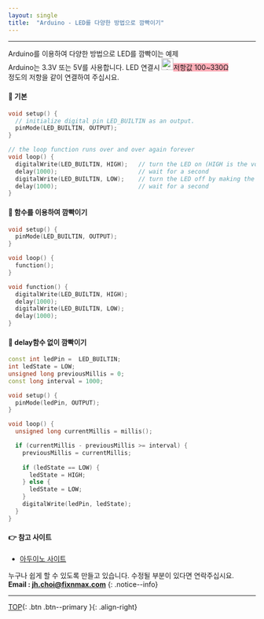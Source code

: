 ```yaml
---
layout: single
title:  "Arduino - LED를 다양한 방법으로 깜빡이기"
---
```


***
Arduino를 이용하여 다양한 방법으로 LED를 깜빡이는 예제  
Arduino는 3.3V 또는 5V를 사용합니다. LED 연결시 <img width="24" alt="star1" src="https://user-images.githubusercontent.com/78655692/151471925-e5f35751-d4b9-416b-b41d-a059267a09e3.png"><span style="background-color:#FF778899">저항값 100~330Ω </span>  
정도의 저항을 같이 연결하여 주십시요.

#### 🔨 기본
```cpp
void setup() {
  // initialize digital pin LED_BUILTIN as an output.
  pinMode(LED_BUILTIN, OUTPUT);
}

// the loop function runs over and over again forever
void loop() {
  digitalWrite(LED_BUILTIN, HIGH);   // turn the LED on (HIGH is the voltage level)
  delay(1000);                       // wait for a second
  digitalWrite(LED_BUILTIN, LOW);    // turn the LED off by making the voltage LOW
  delay(1000);                       // wait for a second
}
```

#### 🔨 함수를 이용하여 깜빡이기
```cpp
void setup() {
  pinMode(LED_BUILTIN, OUTPUT);
}

void loop() {
  function();
}

void function() {
  digitalWrite(LED_BUILTIN, HIGH);   
  delay(1000);                       
  digitalWrite(LED_BUILTIN, LOW);    
  delay(1000); 
}
```

#### 🔨 delay함수 없이 깜빡이기
```cpp
const int ledPin =  LED_BUILTIN;
int ledState = LOW;            
unsigned long previousMillis = 0;    
const long interval = 1000;          

void setup() {
  pinMode(ledPin, OUTPUT);
}

void loop() {
  unsigned long currentMillis = millis();

  if (currentMillis - previousMillis >= interval) {
    previousMillis = currentMillis;
    
    if (ledState == LOW) {
      ledState = HIGH;
    } else {
      ledState = LOW;
    }
    digitalWrite(ledPin, ledState);
  }
}
```

#### 👉 참고 사이트
- <a href="https://docs.arduino.cc/built-in-examples/basics/Blink#hardware-required">아두이노 사이트</a>

누구나 쉽게 할 수 있도록 만들고 있습니다. 수정될 부분이 있다면 연락주십시요.  
**Email : jh.choi@fixnmax.com**
{: .notice--info}

***

[TOP](#){: .btn .btn--primary }{: .align-right}
